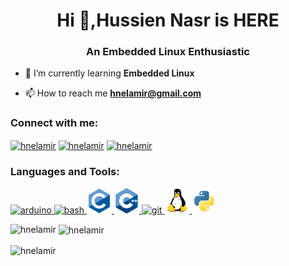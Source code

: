 <h1 align="center">Hi 👋,Hussien Nasr is HERE</h1>
<h3 align="center">An Embedded Linux Enthusiastic</h3>

- 🌱 I’m currently learning **Embedded Linux**

- 📫 How to reach me **hnelamir@gmail.com**

<h3 align="left">Connect with me:</h3>
<p align="left">
<a href="https://linkedin.com/in/hnelamir" target="blank"><img align="center" src="https://raw.githubusercontent.com/rahuldkjain/github-profile-readme-generator/master/src/images/icons/Social/linked-in-alt.svg" alt="hnelamir" height="30" width="40" /></a>
<a href="https://instagram.com/hnelamir" target="blank"><img align="center" src="https://raw.githubusercontent.com/rahuldkjain/github-profile-readme-generator/master/src/images/icons/Social/instagram.svg" alt="hnelamir" height="30" width="40" /></a>
<a href="https://www.youtube.com/c/hnelamir" target="blank"><img align="center" src="https://raw.githubusercontent.com/rahuldkjain/github-profile-readme-generator/master/src/images/icons/Social/youtube.svg" alt="hnelamir" height="30" width="40" /></a>
</p>

<h3 align="left">Languages and Tools:</h3>
<p align="left"> <a href="https://www.arduino.cc/" target="_blank" rel="noreferrer"> <img src="https://cdn.worldvectorlogo.com/logos/arduino-1.svg" alt="arduino" width="40" height="40"/> </a> <a href="https://www.gnu.org/software/bash/" target="_blank" rel="noreferrer"> <img src="https://www.vectorlogo.zone/logos/gnu_bash/gnu_bash-icon.svg" alt="bash" width="40" height="40"/> </a> <a href="https://www.cprogramming.com/" target="_blank" rel="noreferrer"> <img src="https://raw.githubusercontent.com/devicons/devicon/master/icons/c/c-original.svg" alt="c" width="40" height="40"/> </a> <a href="https://www.w3schools.com/cpp/" target="_blank" rel="noreferrer"> <img src="https://raw.githubusercontent.com/devicons/devicon/master/icons/cplusplus/cplusplus-original.svg" alt="cplusplus" width="40" height="40"/> </a> <a href="https://git-scm.com/" target="_blank" rel="noreferrer"> <img src="https://www.vectorlogo.zone/logos/git-scm/git-scm-icon.svg" alt="git" width="40" height="40"/> </a> <a href="https://www.linux.org/" target="_blank" rel="noreferrer"> <img src="https://raw.githubusercontent.com/devicons/devicon/master/icons/linux/linux-original.svg" alt="linux" width="40" height="40"/> </a> <a href="https://www.python.org" target="_blank" rel="noreferrer"> <img src="https://raw.githubusercontent.com/devicons/devicon/master/icons/python/python-original.svg" alt="python" width="40" height="40"/> </a> </p>

<p><img align="left" src="https://github-readme-stats.vercel.app/api/top-langs?username=hnelamir&show_icons=true&locale=en&layout=compact" alt="hnelamir" /></p>

<p>&nbsp;<img align="center" src="https://github-readme-stats.vercel.app/api?username=hnelamir&show_icons=true&locale=en" alt="hnelamir" /></p>

<p><img align="center" src="https://github-readme-streak-stats.herokuapp.com/?user=hnelamir&" alt="hnelamir" /></p>
